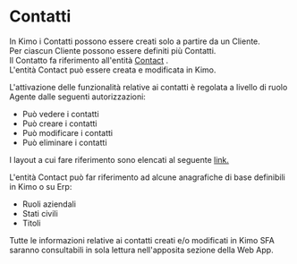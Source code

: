 # Contatti

In Kimo i Contatti possono essere creati solo a partire da un Cliente.  
Per ciascun Cliente possono essere definiti più Contatti.  
Il Contatto fa riferimento all'entità [Contact](../../impostazioni/business-rules/contact.md) .  
L'entità Contact può essere creata e modificata in Kimo.

L'attivazione delle funzionalità relative ai contatti è regolata a livello di ruolo Agente dalle seguenti autorizzazioni:

* Può vedere i contatti
* Può creare i contatti
* Può modificare i contatti
* Può eliminare i contatti

I layout a cui fare riferimento sono elencati al seguente [link.](../../interfaccia-utente/sfa/layout/list/#contatti)

L'entità Contact può far riferimento ad alcune anagrafiche di base definibili in Kimo o su Erp:

* Ruoli aziendali
* Stati civili
* Titoli 

Tutte le informazioni relative ai contatti creati e/o modificati in Kimo SFA saranno consultabili in sola lettura nell'apposita sezione della Web App.

